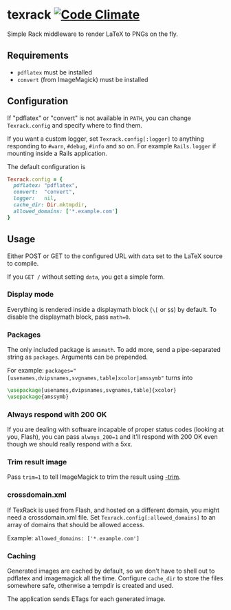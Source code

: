 # texrack [![Code Climate](https://codeclimate.com/github/PerfectlyNormal/texrack.png)](https://codeclimate.com/github/PerfectlyNormal/texrack)

Simple Rack middleware to render LaTeX to PNGs on the fly.

## Requirements

* `pdflatex` must be installed
* `convert` (from ImageMagick) must be installed

## Configuration

If "pdflatex" or "convert" is not available in `PATH`, you can change
`Texrack.config` and specify where to find them.

If you want a custom logger, set `Texrack.config[:logger]` to anything
responding to `#warn`, `#debug`, `#info` and so on.
For example `Rails.logger` if mounting inside a Rails application.

The default configuration is
```ruby
Texrack.config = {
  pdflatex: "pdflatex",
  convert:  "convert",
  logger:   nil,
  cache_dir: Dir.mktmpdir,
  allowed_domains: ['*.example.com']
}
```

## Usage

Either POST or GET to the configured URL with `data` set to the LaTeX source to
compile.

If you `GET /` without setting `data`, you get a simple form.

### Display mode
Everything is rendered inside a displaymath block (`\[` or `$$`) by default.
To disable the displaymath block, pass `math=0`.

### Packages
The only included package is `amsmath`.
To add more, send a pipe-separated string as `packages`.
Arguments can be prepended.

For example: `packages="[usenames,dvipsnames,svgnames,table]xcolor|amssymb"`
turns into
```latex
\usepackage[usenames,dvipsnames,svgnames,table]{xcolor}
\usepackage{amssymb}
```

### Always respond with 200 OK
If you are dealing with software incapable of proper status codes (looking at
you, Flash), you can pass `always_200=1` and it'll respond with 200 OK even
though we should really respond with a 5xx.

### Trim result image
Pass `trim=1` to tell ImageMagick to trim the result using [-trim](http://www.imagemagick.org/Usage/crop/#trim).

### crossdomain.xml
If TexRack is used from Flash, and hosted on a different domain, you might need a crossdomain.xml file.
Set `Texrack.config[:allowed_domains]` to an array of domains that should be allowed access.

Example:
`allowed_domains: ['*.example.com']`

### Caching
Generated images are cached by default, so we don't have to shell out to
pdflatex and imagemagick all the time. Configure `cache_dir` to store the
files somewhere safe, otherwise a tempdir is created and used.

The application sends ETags for each generated image.
